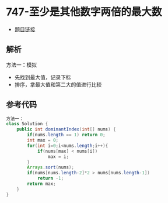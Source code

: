 # 747-至少是其他数字两倍的最大数

- [题目链接](hhttps://leetcode-cn.com/problems/largest-number-at-least-twice-of-others/)

## 解析
方法一：模拟
- 先找到最大值，记录下标
- 排序，拿最大值和第二大的值进行比较

## 参考代码
```Java
方法一：
class Solution {
    public int dominantIndex(int[] nums) {
        if(nums.length == 1) return 0;
        int max = 0;
        for(int i=0;i<nums.length;i++){
            if(nums[max] < nums[i])
                max = i;
        }
        Arrays.sort(nums);
        if(nums[nums.length-2]*2 > nums[nums.length-1])
            return -1;
        return max;
    }
}
```
